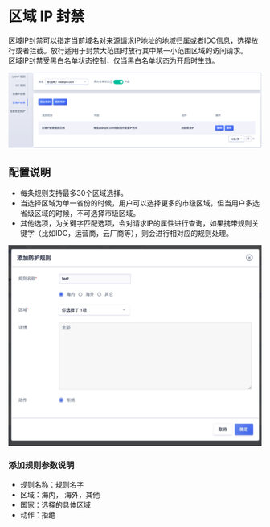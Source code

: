 # 区域 IP 封禁

区域IP封禁可以指定当前域名对来源请求IP地址的地域归属或者IDC信息，选择放行或者拦截。放行适用于封禁大范围时放行其中某一小范围区域的访问请求。  
区域IP封禁受黑白名单状态控制，仅当黑白名单状态为开启时生效。

![region_ip_img_1](/images/region_ip_img_1.png)

## 配置说明

* 每条规则支持最多30个区域选择。
* 当选择区域为单一省份的时候，用户可以选择更多的市级区域，但当用户多选省级区域的时候，不可选择市级区域。
* 其他选项，为关键字匹配选项，会对请求IP的属性进行查询，如果携带规则关键字（比如IDC，运营商，云厂商等），则会进行相对应的规则处理。

![](/images/15971398839647.jpg)

### 添加规则参数说明

  - 规则名称：规则名字
  - 区域：海内， 海外，其他
  - 国家：选择的具体区域
  - 动作：拒绝

